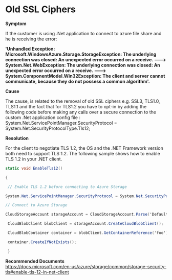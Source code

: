 <properties pageTitle="Old SSL Ciphers"
            description="Old SSL Ciphers"
            service="Microsoft.Storage"
            resource="Microsoft.Storage/storageAccounts"
            authors="akshaymatmicrosoft"
            ms.author="akshaym"
            displayOrder=""
            selfHelpType="TSG_Content"
            supportTopicIds=""
            resourceTags=""
            productPesIds=""
            cloudEnvironments="public, fairfax, usnat, ussec"
            articleId="6401d380-ba65-4596-a1b1-45d0e4b67646"
            ownershipId="Centennial_CloudNet_LoadBalancer" />

# Old SSL Ciphers

**Symptom**

If the customer is using .Net application to connect to azure file share and he is receiving the error:

**'Unhandled Exception: Microsoft.WindowsAzure.Storage.StorageException: The underlying connection was closed: An unexpected error occurred on a receive. ---> System.Net.WebException: The underlying connection was closed: An unexpected error occurred on a receive. ---> System.ComponentModel.Win32Exception: The client and server cannot communicate, because they do not possess a common algorithm'.**

**Cause**

The cause, is related to the removal of old SSL ciphers e.g. SSL3, TLS1.0, TLS1.1 and the fact that for TLS1.2 you have to opt-in by adding the following code before making any calls over a secure connection to the custom .Net application config file : System.Net.ServicePointManager.SecurityProtocol = System.Net.SecurityProtocolType.Tls12;

**Resolution**

For the client to negotiate TLS 1.2, the OS and the .NET Framework version both need to support TLS 1.2. The following sample shows how to enable TLS 1.2 in your .NET client.

```csharp
static void EnableTls12() 

{ 

 // Enable TLS 1.2 before connecting to Azure Storage 

System.Net.ServicePointManager.SecurityProtocol = System.Net.SecurityProtocolType.Tls12; 

// Connect to Azure Storage 

CloudStorageAccount storageAccount = CloudStorageAccount.Parse('DefaultEndpointsProtocol=https;AccountName={yourstorageaccount};AccountKey={yourstorageaccountkey};EndpointSuffix=core.windows.net'); 

 CloudBlobClient blobClient = storageAccount.CreateCloudBlobClient(); 

 CloudBlobContainer container = blobClient.GetContainerReference('foo'); 

 container.CreateIfNotExists(); 

 }
```

    


**Recommended Documents**
<br><a href="https://docs.microsoft.com/en-us/azure/storage/common/storage-security-tls#enable-tls-12-in-net-client">https://docs.microsoft.com/en-us/azure/storage/common/storage-security-tls#enable-tls-12-in-net-client</a></br>

<!---

---
**This is the end of the work flow. Did this TSG resolve your issue?**

1. Yes
2. No

-->